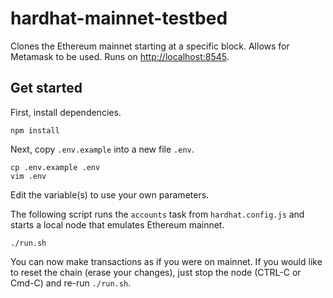 # hardhat-mainnet-testbed

Clones the Ethereum mainnet starting at a specific block. Allows for Metamask to be used. Runs on [http://localhost:8545](http://localhost:8545).

## Get started

First, install dependencies.

```shell
npm install
```

Next, copy `.env.example` into a new file `.env`.

```shell
cp .env.example .env
vim .env
```

Edit the variable(s) to use your own parameters.

The following script runs the `accounts` task from `hardhat.config.js` and starts a local node that emulates Ethereum mainnet.

```shell
./run.sh
```

You can now make transactions as if you were on mainnet. If you would like to reset the chain (erase your changes), just stop the node (CTRL-C or Cmd-C) and re-run `./run.sh`.
